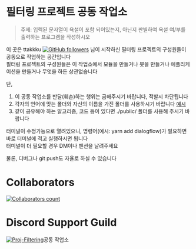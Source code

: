 # 필터링 프로젝트 공동 작업소
> 주제: 입력된 문자열이 욕설이 포함 되어있는지, 아닌지 판별하여 욕설 여/부를 출력하는 프로그램을 작성하시오

이 곳은 ttakkku [![GitHub followers](https://img.shields.io/github/followers/ttakkku.svg?label=Flollow&style=social)](https://github.com/ttakkku) 님이 시작하신 필터링 프로젝트의 구성원들이 공동으로 작업하는 공간입니다<br />
필터링 프로젝트의 구성원들은 이 작업소에서 모듈을 만들거나 봇을 만들거나 에플리케이션을 만들거나 무엇을 하든 상관없습니다

단,
1. 이 공동 작업소를 반달(훼손)하는 행위는 금해주시기 바랍니다, 적발시 차단됩니다
2. 각자의 언어에 맞는 폴더와 자신의 이름을 가진 폴더를 사용하시기 바랍니다 [예시](./javascript/PMH/index.js)
3. 같이 공유해야 하는 알고리즘, 코드 등이 있다면 ./public/ 폴더를 사용해 주시기 바랍니다

터미널이 수정가능으로 열려있으니, 명령어(예시: yarn add dialogflow)가 필요하면 바로 터미널에 적고 실행하시면 됩니다<br />
터미널이 더 필요할 경우 DM이나 멘션을 날려주세요

물론, 디버그나 git push도 자율로 하실 수 있습니다

# Collaborators

[![Collaborators count](https://img.shields.io/github/contributors/ttakkku/Filtering)](https://github.com/ttakkku/Filtering/graphs/contributors)

# Discord Support Guild

[![Proj-Filtering](https://discordapp.com/api/guilds/586933011182911529/embed.png?style=banner2)](https://discord.gg/hwRgVYA)공동 작업소
